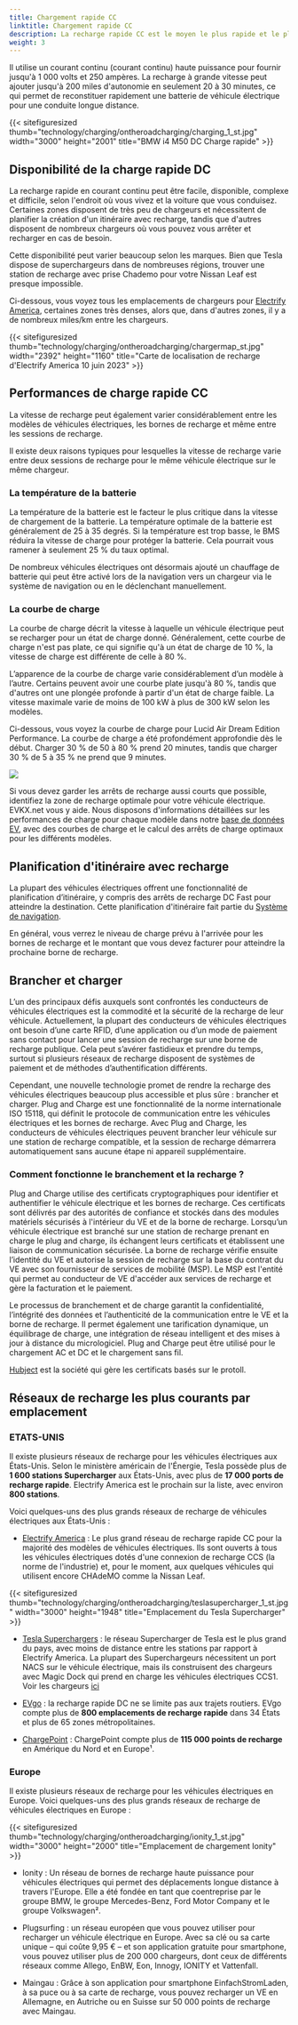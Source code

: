 ```yaml
---
title: Chargement rapide CC
linktitle: Chargement rapide CC
description: La recharge rapide CC est le moyen le plus rapide et le plus pratique de recharger un véhicule électrique sur la route.
weight: 3
---
```

<!-- markdownlint-disable MD033 -->

Il utilise un courant continu (courant continu) haute puissance pour fournir jusqu'à 1 000 volts et 250 ampères. La recharge à grande vitesse peut ajouter jusqu'à 200 miles d'autonomie en seulement 20 à 30 minutes, ce qui permet de reconstituer rapidement une batterie de véhicule électrique pour une conduite longue distance.

{{< sitefiguresized thumb="technology/charging/ontheroadcharging/charging_1_st.jpg" width="3000" height="2001" title="BMW i4 M50 DC Charge rapide" >}}

## Disponibilité de la charge rapide DC

La recharge rapide en courant continu peut être facile, disponible, complexe et difficile, selon l'endroit où vous vivez et la voiture que vous conduisez. Certaines zones disposent de très peu de chargeurs et nécessitent de planifier la création d'un itinéraire avec recharge, tandis que d'autres disposent de nombreux chargeurs où vous pouvez vous arrêter et recharger en cas de besoin.

Cette disponibilité peut varier beaucoup selon les marques. Bien que Tesla dispose de superchargeurs dans de nombreuses régions, trouver une station de recharge avec prise Chademo pour votre Nissan Leaf est presque impossible.

Ci-dessous, vous voyez tous les emplacements de chargeurs pour [Electrify America](https://www.electrifyamerica.com/locate-charger/), certaines zones très denses, alors que, dans d'autres zones, il y a de nombreux miles/km entre les chargeurs.

{{< sitefiguresized thumb="technology/charging/ontheroadcharging/chargermap_st.jpg" width="2392" height="1160" title="Carte de localisation de recharge d'Electrify America 10 juin 2023" >}}

## Performances de charge rapide CC

La vitesse de recharge peut également varier considérablement entre les modèles de véhicules électriques, les bornes de recharge et même entre les sessions de recharge.

Il existe deux raisons typiques pour lesquelles la vitesse de recharge varie entre deux sessions de recharge pour le même véhicule électrique sur le même chargeur.

### La température de la batterie

La température de la batterie est le facteur le plus critique dans la vitesse de chargement de la batterie. La température optimale de la batterie est généralement de 25 à 35 degrés. Si la température est trop basse, le BMS réduira la vitesse de charge pour protéger la batterie. Cela pourrait vous ramener à seulement 25 % du taux optimal.

De nombreux véhicules électriques ont désormais ajouté un chauffage de batterie qui peut être activé lors de la navigation vers un chargeur via le système de navigation ou en le déclenchant manuellement.

### La courbe de charge

La courbe de charge décrit la vitesse à laquelle un véhicule électrique peut se recharger pour un état de charge donné. Généralement, cette courbe de charge n'est pas plate, ce qui signifie qu'à un état de charge de 10 %, la vitesse de charge est différente de celle à 80 %.

L’apparence de la courbe de charge varie considérablement d’un modèle à l’autre. Certains peuvent avoir une courbe plate jusqu'à 80 %, tandis que d'autres ont une plongée profonde à partir d'un état de charge faible. La vitesse maximale varie de moins de 100 kW à plus de 300 kW selon les modèles.

Ci-dessous, vous voyez la courbe de charge pour Lucid Air Dream Edition Performance. La courbe de charge a été profondément approfondie dès le début. Charger 30 % de 50 à 80 % prend 20 minutes, tandis que charger 30 % de 5 à 35 % ne prend que 9 minutes.

<img src="/images/models/lucid/air/air_dream_edition_performance/chargingcurve.svg" class="img-fluid">


Si vous devez garder les arrêts de recharge aussi courts que possible, identifiez la zone de recharge optimale pour votre véhicule électrique. EVKX.net vous y aide. Nous disposons d'informations détaillées sur les performances de charge pour chaque modèle dans notre [base de données EV](/evsearch/), avec des courbes de charge et le calcul des arrêts de charge optimaux pour les différents modèles.

## Planification d'itinéraire avec recharge

La plupart des véhicules électriques offrent une fonctionnalité de planification d’itinéraire, y compris des arrêts de recharge DC Fast pour atteindre la destination. Cette planification d'itinéraire fait partie du [Système de navigation](../../infotainment/navigation/).

En général, vous verrez le niveau de charge prévu à l'arrivée pour les bornes de recharge et le montant que vous devez facturer pour atteindre la prochaine borne de recharge.

## Brancher et charger

L’un des principaux défis auxquels sont confrontés les conducteurs de véhicules électriques est la commodité et la sécurité de la recharge de leur véhicule. Actuellement, la plupart des conducteurs de véhicules électriques ont besoin d’une carte RFID, d’une application ou d’un mode de paiement sans contact pour lancer une session de recharge sur une borne de recharge publique. Cela peut s’avérer fastidieux et prendre du temps, surtout si plusieurs réseaux de recharge disposent de systèmes de paiement et de méthodes d’authentification différents.

Cependant, une nouvelle technologie promet de rendre la recharge des véhicules électriques beaucoup plus accessible et plus sûre : brancher et charger. Plug and Charge est une fonctionnalité de la norme internationale ISO 15118, qui définit le protocole de communication entre les véhicules électriques et les bornes de recharge. Avec Plug and Charge, les conducteurs de véhicules électriques peuvent brancher leur véhicule sur une station de recharge compatible, et la session de recharge démarrera automatiquement sans aucune étape ni appareil supplémentaire.

### Comment fonctionne le branchement et la recharge ?

Plug and Charge utilise des certificats cryptographiques pour identifier et authentifier le véhicule électrique et les bornes de recharge. Ces certificats sont délivrés par des autorités de confiance et stockés dans des modules matériels sécurisés à l'intérieur du VE et de la borne de recharge. Lorsqu’un véhicule électrique est branché sur une station de recharge prenant en charge le plug and charge, ils échangent leurs certificats et établissent une liaison de communication sécurisée. La borne de recharge vérifie ensuite l’identité du VE et autorise la session de recharge sur la base du contrat du VE avec son fournisseur de services de mobilité (MSP). Le MSP est l'entité qui permet au conducteur de VE d'accéder aux services de recharge et gère la facturation et le paiement.

Le processus de branchement et de charge garantit la confidentialité, l’intégrité des données et l’authenticité de la communication entre le VE et la borne de recharge. Il permet également une tarification dynamique, un équilibrage de charge, une intégration de réseau intelligent et des mises à jour à distance du micrologiciel. Plug and Charge peut être utilisé pour le chargement AC et DC et le chargement sans fil.

[Hubject](https://www.hubject.com/) est la société qui gère les certificats basés sur le protoll.

## Réseaux de recharge les plus courants par emplacement

### ETATS-UNIS

Il existe plusieurs réseaux de recharge pour les véhicules électriques aux États-Unis. Selon le ministère américain de l'Énergie, Tesla possède plus de **1 600 stations Supercharger** aux États-Unis, avec plus de **17 000 ports de recharge rapide**. Electrify America est le prochain sur la liste, avec environ **800 stations**.

Voici quelques-uns des plus grands réseaux de recharge de véhicules électriques aux États-Unis :

- [Electrify America](https://www.electrifyamerica.com/) : Le plus grand réseau de recharge rapide CC pour la majorité des modèles de véhicules électriques. Ils sont ouverts à tous les véhicules électriques dotés d'une connexion de recharge CCS (la norme de l'industrie) et, pour le moment, aux quelques véhicules qui utilisent encore CHAdeMO comme la Nissan Leaf.

{{< sitefiguresized thumb="technology/charging/ontheroadcharging/teslasupercharger_1_st.jpg" width="3000" height="1948" title="Emplacement du Tesla Supercharger" >}}

- [Tesla Superchargers](https://www.tesla.com/findus/list/superchargers/United+States) : le réseau Supercharger de Tesla est le plus grand du pays, avec moins de distance entre les stations par rapport à Electrify America. La plupart des Superchargeurs nécessitent un port NACS sur le véhicule électrique, mais ils construisent des chargeurs avec Magic Dock qui prend en charge les véhicules électriques CCS1. Voir les chargeurs [ici](https://www.tesla.com/findus?v=2&bounds=60.61822541172234%2C-37.567384000000004%2C18.24809425121173%2C-150.067384&zoom=5&filters=party)

- [EVgo](https://www.evgo.com/) : la recharge rapide DC ne se limite pas aux trajets routiers. EVgo compte plus de **800 emplacements de recharge rapide** dans 34 États et plus de 65 zones métropolitaines.

- [ChargePoint](https://driver.chargepoint.com/mapCenter/37.26709110057841/-121.95591497824141/18) : ChargePoint compte plus de **115 000 points de recharge** en Amérique du Nord et en Europe¹.
### Europe

Il existe plusieurs réseaux de recharge pour les véhicules électriques en Europe. Voici quelques-uns des plus grands réseaux de recharge de véhicules électriques en Europe :

{{< sitefiguresized thumb="technology/charging/ontheroadcharging/ionity_1_st.jpg" width="3000" height="2000" title="Emplacement de chargement Ionity" >}}

- Ionity : Un réseau de bornes de recharge haute puissance pour véhicules électriques qui permet des déplacements longue distance à travers l'Europe. Elle a été fondée en tant que coentreprise par le groupe BMW, le groupe Mercedes-Benz, Ford Motor Company et le groupe Volkswagen².

- Plugsurfing : un réseau européen que vous pouvez utiliser pour recharger un véhicule électrique en Europe. Avec sa clé ou sa carte unique – qui coûte 9,95 € – et son application gratuite pour smartphone, vous pouvez utiliser plus de 200 000 chargeurs, dont ceux de différents réseaux comme Allego, EnBW, Eon, Innogy, IONITY et Vattenfall.

- Maingau : Grâce à son application pour smartphone EinfachStromLaden, à sa puce ou à sa carte de recharge, vous pouvez recharger un VE en Allemagne, en Autriche ou en Suisse sur 50 000 points de recharge avec Maingau.
